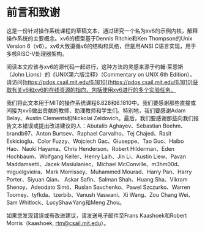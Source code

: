 # 前言和致谢

这是一份针对操作系统课程的草稿文本，通过研究一个名为xv6的示例内核，解释操作系统的主要概念。xv6的模型基于Dennis Ritchie和Ken Thompson的Unix Version 6（v6）。xv6大致遵循v6的结构和风格，但是用ANSI C语言实现，用于多核RISC-V处理器架构。

阅读本文应该与xv6的源代码一起进行，这种方法的灵感来源于约翰·莱恩斯（John Lions）的《UNIX第六版注释》（Commentary on UNIX 6th Edition）。请访问[https://pdos.csail.mit.edu/6.1810](https://pdos.csail.mit.edu/6.1810)获取有关v6和xv6的在线资源的指向，包括使用xv6进行的多个实验任务。

我们将此文本用于MIT的操作系统课程6.828和6.1810中。我们要感谢那些直接或间接为xv6做出贡献的教师、助理教师和学生们。特别地，我们要感谢Adam Belay、Austin Clements和Nickolai Zeldovich。最后，我们要感谢那些向我们报告文本错误或提出改进建议的人：Abutalib Aghayev、Sebastian Boehm、brandb97、Anton Burtsev、Raphael Carvalho、Tej Chajed、Rasit Eskicioglu、Color Fuzzy、Wojciech Gac、Giuseppe、Tao Guo、Haibo Hao、Naoki Hayama、Chris Henderson、Robert Hilderman、Eden Hochbaum、Wolfgang Keller、Henry Laih、Jin Li、Austin Liew、Pavan Maddamsetti、Jacek Masiulaniec、Michael McConville、m3hm00d、miguelgvieira、Mark Morrissey、Muhammed Mourad、Harry Pan、Harry Porter、Siyuan Qian、 Askar Safin、Salman Shah、Huang Sha、Vikram Shenoy、Adeodato Simó、Ruslan Savchenko、Pawel Szczurko、Warren Toomey、tyfkda、tzerbib、Vanush Vaswani、Xi Wang、Zou Chang Wei、Sam Whitlock、LucyShawYang和Meng Zhou。

如果您发现错误或有改进建议，请发送电子邮件至Frans Kaashoek和Robert Morris（kaashoek, rtm@csail.mit.edu）。